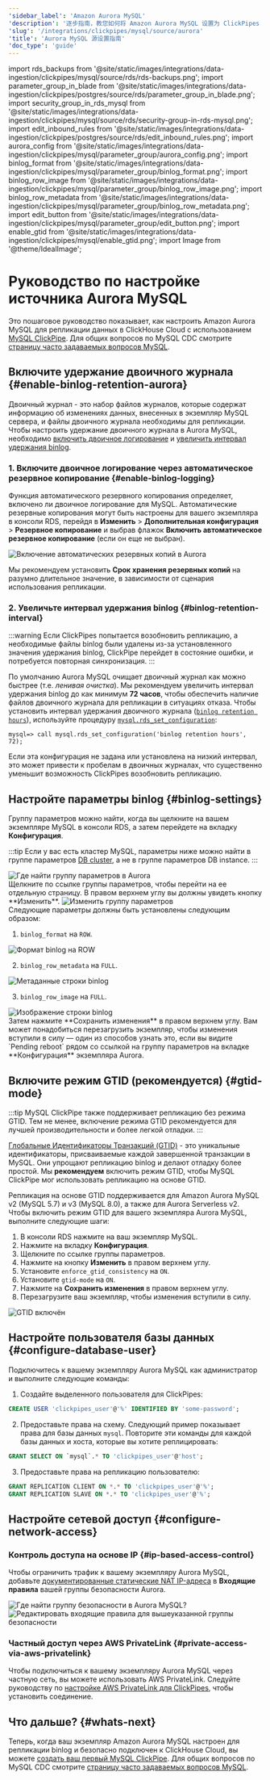 ```yaml
---
'sidebar_label': 'Amazon Aurora MySQL'
'description': '逐步指南，教您如何将 Amazon Aurora MySQL 设置为 ClickPipes 的数据源'
'slug': '/integrations/clickpipes/mysql/source/aurora'
'title': 'Aurora MySQL 源设置指南'
'doc_type': 'guide'
---
```


import rds_backups from '@site/static/images/integrations/data-ingestion/clickpipes/mysql/source/rds/rds-backups.png';
import parameter_group_in_blade from '@site/static/images/integrations/data-ingestion/clickpipes/postgres/source/rds/parameter_group_in_blade.png';
import security_group_in_rds_mysql from '@site/static/images/integrations/data-ingestion/clickpipes/mysql/source/rds/security-group-in-rds-mysql.png';
import edit_inbound_rules from '@site/static/images/integrations/data-ingestion/clickpipes/postgres/source/rds/edit_inbound_rules.png';
import aurora_config from '@site/static/images/integrations/data-ingestion/clickpipes/mysql/parameter_group/aurora_config.png';
import binlog_format from '@site/static/images/integrations/data-ingestion/clickpipes/mysql/parameter_group/binlog_format.png';
import binlog_row_image from '@site/static/images/integrations/data-ingestion/clickpipes/mysql/parameter_group/binlog_row_image.png';
import binlog_row_metadata from '@site/static/images/integrations/data-ingestion/clickpipes/mysql/parameter_group/binlog_row_metadata.png';
import edit_button from '@site/static/images/integrations/data-ingestion/clickpipes/mysql/parameter_group/edit_button.png';
import enable_gtid from '@site/static/images/integrations/data-ingestion/clickpipes/mysql/enable_gtid.png';
import Image from '@theme/IdealImage';


# Руководство по настройке источника Aurora MySQL

Это пошаговое руководство показывает, как настроить Amazon Aurora MySQL для репликации данных в ClickHouse Cloud с использованием [MySQL ClickPipe](../index.md). Для общих вопросов по MySQL CDC смотрите [страницу часто задаваемых вопросов MySQL](/integrations/data-ingestion/clickpipes/mysql/faq.md).

## Включите удержание двоичного журнала {#enable-binlog-retention-aurora}

Двоичный журнал - это набор файлов журналов, которые содержат информацию об изменениях данных, внесенных в экземпляр MySQL сервера, и файлы двоичного журнала необходимы для репликации. Чтобы настроить удержание двоичного журнала в Aurora MySQL, необходимо [включить двоичное логирование](#enable-binlog-logging) и [увеличить интервал удержания binlog](#binlog-retention-interval).

### 1. Включите двоичное логирование через автоматическое резервное копирование {#enable-binlog-logging}

Функция автоматического резервного копирования определяет, включено ли двоичное логирование для MySQL. Автоматические резервные копирования могут быть настроены для вашего экземпляра в консоли RDS, перейдя в **Изменить** > **Дополнительная конфигурация** > **Резервное копирование** и выбрав флажок **Включить автоматическое резервное копирование** (если он еще не выбран).

<Image img={rds_backups} alt="Включение автоматических резервных копий в Aurora" size="lg" border/>

Мы рекомендуем установить **Срок хранения резервных копий** на разумно длительное значение, в зависимости от сценария использования репликации.

### 2. Увеличьте интервал удержания binlog {#binlog-retention-interval}

:::warning
Если ClickPipes попытается возобновить репликацию, а необходимые файлы binlog были удалены из-за установленного значения удержания binlog, ClickPipe перейдет в состояние ошибки, и потребуется повторная синхронизация.
:::

По умолчанию Aurora MySQL очищает двоичный журнал как можно быстрее (т.е. _ленивая очистка_). Мы рекомендуем увеличить интервал удержания binlog до как минимум **72 часов**, чтобы обеспечить наличие файлов двоичного журнала для репликации в ситуациях отказа. Чтобы установить интервал удержания двоичного журнала ([`binlog retention hours`](https://docs.aws.amazon.com/AmazonRDS/latest/AuroraUserGuide/mysql-stored-proc-configuring.html#mysql_rds_set_configuration-usage-notes.binlog-retention-hours)), используйте процедуру [`mysql.rds_set_configuration`](https://docs.aws.amazon.com/AmazonRDS/latest/AuroraUserGuide/mysql-stored-proc-configuring.html#mysql_rds_set_configuration):

[//]: # "NOTE Большинство поставщиков CDC рекомендуют максимальный срок хранения для Aurora RDS (7 дней/168 часов). Поскольку это влияет на использование диска, мы осторожно рекомендуем минимум 3 дня/72 часа."

```text
mysql=> call mysql.rds_set_configuration('binlog retention hours', 72);
```

Если эта конфигурация не задана или установлена на низкий интервал, это может привести к пробелам в двоичных журналах, что существенно уменьшит возможность ClickPipes возобновить репликацию.

## Настройте параметры binlog {#binlog-settings}

Группу параметров можно найти, когда вы щелкните на вашем экземпляре MySQL в консоли RDS, а затем перейдете на вкладку **Конфигурация**.

:::tip
Если у вас есть кластер MySQL, параметры ниже можно найти в группе параметров [DB cluster](https://docs.aws.amazon.com/AmazonRDS/latest/AuroraUserGuide/USER_WorkingWithParamGroups.CreatingCluster.html), а не в группе параметров DB instance.
:::

<Image img={aurora_config} alt="Где найти группу параметров в Aurora" size="lg" border/>

<br/>
Щелкните по ссылке группы параметров, чтобы перейти на ее отдельную страницу. В правом верхнем углу вы должны увидеть кнопку **Изменить**.

<Image img={edit_button} alt="Изменить группу параметров" size="lg" border/>

<br/>
Следующие параметры должны быть установлены следующим образом:

1. `binlog_format` на `ROW`.

<Image img={binlog_format} alt="Формат binlog на ROW" size="lg" border/>

2. `binlog_row_metadata` на `FULL`.

<Image img={binlog_row_metadata} alt="Метаданные строки binlog" size="lg" border/>

3. `binlog_row_image` на `FULL`.

<Image img={binlog_row_image} alt="Изображение строки binlog" size="lg" border/>

<br/>
Затем нажмите **Сохранить изменения** в правом верхнем углу. Вам может понадобиться перезагрузить экземпляр, чтобы изменения вступили в силу — один из способов узнать это, если вы видите `Pending reboot` рядом со ссылкой на группу параметров на вкладке **Конфигурация** экземпляра Aurora.

## Включите режим GTID (рекомендуется) {#gtid-mode}

:::tip
MySQL ClickPipe также поддерживает репликацию без режима GTID. Тем не менее, включение режима GTID рекомендуется для лучшей производительности и более легкой отладки.
:::

[Глобальные Идентификаторы Транзакций (GTID)](https://dev.mysql.com/doc/refman/8.0/en/replication-gtids.html) - это уникальные идентификаторы, присваиваемые каждой завершенной транзакции в MySQL. Они упрощают репликацию binlog и делают отладку более простой. Мы **рекомендуем** включить режим GTID, чтобы MySQL ClickPipe мог использовать репликацию на основе GTID.

Репликация на основе GTID поддерживается для Amazon Aurora MySQL v2 (MySQL 5.7) и v3 (MySQL 8.0), а также для Aurora Serverless v2. Чтобы включить режим GTID для вашего экземпляра Aurora MySQL, выполните следующие шаги:

1. В консоли RDS нажмите на ваш экземпляр MySQL.
2. Нажмите на вкладку **Конфигурация**.
3. Щелкните по ссылке группы параметров.
4. Нажмите на кнопку **Изменить** в правом верхнем углу.
5. Установите `enforce_gtid_consistency` на `ON`.
6. Установите `gtid-mode` на `ON`.
7. Нажмите на **Сохранить изменения** в правом верхнем углу.
8. Перезагрузите ваш экземпляр, чтобы изменения вступили в силу.

<Image img={enable_gtid} alt="GTID включён" size="lg" border/>

## Настройте пользователя базы данных {#configure-database-user}

Подключитесь к вашему экземпляру Aurora MySQL как администратор и выполните следующие команды:

1. Создайте выделенного пользователя для ClickPipes:

```sql
CREATE USER 'clickpipes_user'@'%' IDENTIFIED BY 'some-password';
```

2. Предоставьте права на схему. Следующий пример показывает права для базы данных `mysql`. Повторите эти команды для каждой базы данных и хоста, которые вы хотите реплицировать:

```sql
GRANT SELECT ON `mysql`.* TO 'clickpipes_user'@'host';
```

3. Предоставьте права на репликацию пользователю:

```sql
GRANT REPLICATION CLIENT ON *.* TO 'clickpipes_user'@'%';
GRANT REPLICATION SLAVE ON *.* TO 'clickpipes_user'@'%';
```

## Настройте сетевой доступ {#configure-network-access}

### Контроль доступа на основе IP {#ip-based-access-control}

Чтобы ограничить трафик к вашему экземпляру Aurora MySQL, добавьте [документированные статические NAT IP-адреса](../../index.md#list-of-static-ips) в **Входящие правила** вашей группы безопасности Aurora.

<Image img={security_group_in_rds_mysql} alt="Где найти группу безопасности в Aurora MySQL?" size="lg" border/>

<Image img={edit_inbound_rules} alt="Редактировать входящие правила для вышеуказанной группы безопасности" size="lg" border/>

### Частный доступ через AWS PrivateLink {#private-access-via-aws-privatelink}

Чтобы подключиться к вашему экземпляру Aurora MySQL через частную сеть, вы можете использовать AWS PrivateLink. Следуйте руководству по [настройке AWS PrivateLink для ClickPipes](/knowledgebase/aws-privatelink-setup-for-clickpipes), чтобы установить соединение.

## Что дальше? {#whats-next}

Теперь, когда ваш экземпляр Amazon Aurora MySQL настроен для репликации binlog и безопасно подключен к ClickHouse Cloud, вы можете [создать ваш первый MySQL ClickPipe](/integrations/clickpipes/mysql/#create-your-clickpipe). Для общих вопросов по MySQL CDC смотрите [страницу часто задаваемых вопросов MySQL](/integrations/data-ingestion/clickpipes/mysql/faq.md).
